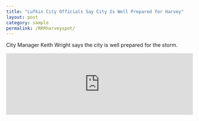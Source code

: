 ```yaml
---
title: "Lufkin City Officials Say City Is Well Prepared for Harvey"
layout: post
category: sample
permalink: /RRRharveyspot/
---
```


City Manager Keith Wright says the city is well prepared for the storm.

<iframe width="100%" height="166" scrolling="no" frameborder="no" src="https://w.soundcloud.com/player/?url=https%3A//api.soundcloud.com/tracks/339867744&amp;color=ff5500&amp;auto_play=false&amp;hide_related=false&amp;show_comments=true&amp;show_user=true&amp;show_reposts=false"></iframe>